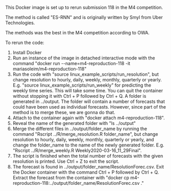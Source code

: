 This Docker image is set up to rerun submission 118 in the M4 competition.

The method is called "ES-RNN" and is originally written by Smyl from Uber Technologies.

The methods was the best in the M4 competition according to OWA.

To rerun the code:
1. Install Docker
2. Run an instance of the image in detached interactive mode with the command "docker run --name=m4-reproduction-118 -it mariasoleim/m4-reproduction-118"
3. Run the code with "source linux_example_scripts/run_resolution", but change resolution to hourly, daily, weekly, monthly, quarterly or yearly. E.g. "source linux_example_scripts/run_weekly" for predicting the weekly time series. This will take some time. You can quit the container without stopping it with Ctrl + P followed by Ctrl + Q. A folder is generated in ../output. The folder will contain a number of forecasts that could have been used as individual forecasts. However, since part of the method is to merge these, we are gonna do that. 
4. Attach to the container again with "docker attach m4-reproduction-118".
5. Reveal the name of the generated folder with "ls ../output"
6. Merge the different files in ../output/folder_name by running the command "Rscript ../R/merge_resolution.R folder_name", but change resolution to hourly, daily, weekly, monthly, quarterly or yearly, and change the folder_name to the name of the newly generated folder. E.g. "Rscript ../R/merge_weekly.R Weekly2020-03-16_11_29Final".
7. The script is finished when the total number of forecasts with the given resolution is printed. Use Ctrl + Z to exit the script. 
8. The forecast is found in ../output/folder_name/ResolutionForec.csv. Exit the Docker container with the command Ctrl + P followed by Ctrl + Q. Extract the forecast from the container with "docker cp m4-reproduction-118:../output/folder_name/ResolutionForec.csv ."

